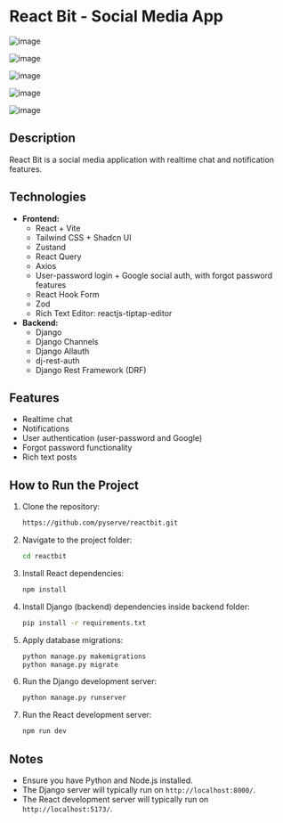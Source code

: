 # React Bit - Social Media App

![image](https://github.com/user-attachments/assets/3d639ace-a990-4c1e-a96c-462616e06912)

![image](https://github.com/user-attachments/assets/f93926d8-bc99-4be6-8ff5-afd482965110)

![image](https://github.com/user-attachments/assets/48b1ba72-69d3-40ba-a25b-9dd3a9266723)

![image](https://github.com/user-attachments/assets/d261032d-44d8-4200-afab-1fb8a5704abe)

![image](https://github.com/user-attachments/assets/3b5525ce-5137-4162-afca-65475f1a05f2)

## Description

React Bit is a social media application with realtime chat and notification features.

## Technologies

* **Frontend:**
    * React + Vite
    * Tailwind CSS + Shadcn UI
    * Zustand
    * React Query
    * Axios
    * User-password login + Google social auth, with forgot password features
    * React Hook Form
    * Zod
    * Rich Text Editor: reactjs-tiptap-editor
* **Backend:**
    * Django
    * Django Channels
    * Django Allauth
    * dj-rest-auth
    * Django Rest Framework (DRF)

## Features

* Realtime chat
* Notifications
* User authentication (user-password and Google)
* Forgot password functionality
* Rich text posts

## How to Run the Project

1.  Clone the repository:
    ```bash
    https://github.com/pyserve/reactbit.git
    ```
2.  Navigate to the project folder:
    ```bash
    cd reactbit
    ```
3.  Install React dependencies:
    ```bash
    npm install
    ```
4.  Install Django (backend) dependencies inside backend folder:
    ```bash
    pip install -r requirements.txt
    ```
5.  Apply database migrations:
    ```bash
    python manage.py makemigrations
    python manage.py migrate
    ```
6.  Run the Django development server:
    ```bash
    python manage.py runserver
    ```
7.  Run the React development server:
    ```bash
    npm run dev
    ```

## Notes

* Ensure you have Python and Node.js installed.
* The Django server will typically run on `http://localhost:8000/`.
* The React development server will typically run on `http://localhost:5173/`.
